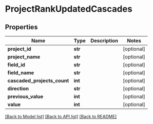 # ProjectRankUpdatedCascades

## Properties
Name | Type | Description | Notes
------------ | ------------- | ------------- | -------------
**project_id** | **str** |  | [optional] 
**project_name** | **str** |  | [optional] 
**field_id** | **str** |  | [optional] 
**field_name** | **str** |  | [optional] 
**cascaded_projects_count** | **int** |  | [optional] 
**direction** | **str** |  | [optional] 
**previous_value** | **int** |  | [optional] 
**value** | **int** |  | [optional] 

[[Back to Model list]](../README.md#documentation-for-models) [[Back to API list]](../README.md#documentation-for-api-endpoints) [[Back to README]](../README.md)


